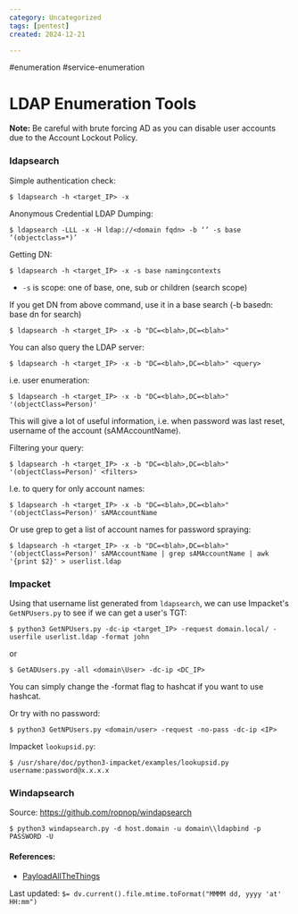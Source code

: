 ```yaml
---
category: Uncategorized
tags: [pentest]
created: 2024-12-21

---
```

#enumeration #service-enumeration
# LDAP Enumeration Tools

**Note:** Be careful with brute forcing AD as you can disable user accounts due to the Account Lockout Policy. 

### ldapsearch

Simple authentication check:
```
$ ldapsearch -h <target_IP> -x
```
Anonymous Credential LDAP Dumping: 
```
$ ldapsearch -LLL -x -H ldap://<domain fqdn> -b ‘’ -s base ‘(objectclass=*)’
```
Getting DN:
```
$ ldapsearch -h <target_IP> -x -s base namingcontexts
```
- `-s` is scope: one of base, one, sub or children (search scope)

If you get DN from above command, use it in a base search (-b basedn: base dn for search)
```
$ ldapsearch -h <target_IP> -x -b "DC=<blah>,DC=<blah>"
```
You can also query the LDAP server:
```
$ ldapsearch -h <target_IP> -x -b "DC=<blah>,DC=<blah>" <query>
```
i.e. user enumeration:
```
$ ldapsearch -h <target_IP> -x -b "DC=<blah>,DC=<blah>" '(objectClass=Person)'
```
This will give a lot of useful information, i.e. when password was last reset, username of the account (sAMAccountName).

Filtering your query:
```
$ ldapsearch -h <target_IP> -x -b "DC=<blah>,DC=<blah>" '(objectClass=Person)' <filters>
```
I.e. to query for only account names:
```
$ ldapsearch -h <target_IP> -x -b "DC=<blah>,DC=<blah>" '(objectClass=Person)' sAMAccountName
```
Or use grep to get a list of account names for password spraying:
```
$ ldapsearch -h <target_IP> -x -b "DC=<blah>,DC=<blah>" '(objectClass=Person)' sAMAccountName | grep sAMAccountName | awk '{print $2}' > userlist.ldap
```

### Impacket

Using that username list generated from `ldapsearch`, we can use Impacket's `GetNPUsers.py` to see if we can get a user's TGT:
```
$ python3 GetNPUsers.py -dc-ip <target_IP> -request domain.local/ -userfile userlist.ldap -format john
```
or
```
$ GetADUsers.py -all <domain\User> -dc-ip <DC_IP>
```

You can simply change the -format flag to hashcat if you want to use hashcat. 

Or try with no password:
```
$ python3 GetNPUsers.py <domain/user> -request -no-pass -dc-ip <IP>
```

Impacket `lookupsid.py`:
```
$ /usr/share/doc/python3-impacket/examples/lookupsid.py username:password@x.x.x.x
```

### Windapsearch

Source: https://github.com/ropnop/windapsearch 
```
$ python3 windapsearch.py -d host.domain -u domain\\ldapbind -p PASSWORD -U
```

#### References: 

- [PayloadAllTheThings](https://github.com/swisskyrepo/PayloadsAllTheThings/blob/master/Methodology%20and%20Resources/Active%20Directory%20Attack.md#most-common-paths-to-ad-compromise)


Last updated: `$= dv.current().file.mtime.toFormat("MMMM dd, yyyy 'at' HH:mm")`
